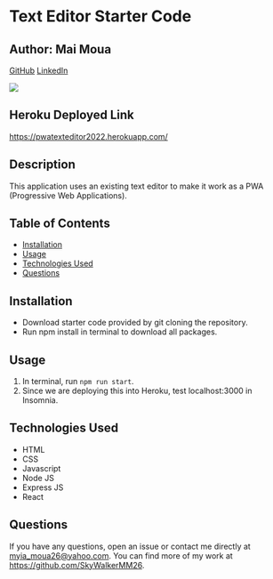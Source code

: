 # Text Editor Starter Code

## Author: Mai Moua 
[GitHub](https://github.com/SkyWalkerMM26)
[LinkedIn](https://www.linkedin.com/in/mai-moua-69a50517a/)

<img src="https://img.shields.io/badge/LICENSE-MIT-COLOR.svg?logo=LOGO">

## Heroku Deployed Link
https://pwatexteditor2022.herokuapp.com/ 

## Description

This application uses an existing text editor to make it work as a PWA (Progressive Web Applications).

## Table of Contents 

- [Installation](#installation)
- [Usage](#usage)
- [Technologies Used](#technologies-used)
- [Questions](#questions)

## Installation

* Download starter code provided by git cloning the repository. 
* Run npm install in terminal to download all packages.

## Usage

1. In terminal, run ```npm run start```. 
2. Since we are deploying this into Heroku, test localhost:3000 in Insomnia. 

## Technologies Used
* HTML
* CSS
* Javascript
* Node JS
* Express JS
* React

## Questions
If you have any questions, open an issue or contact me directly at myia_moua26@yahoo.com. You can find more of my work at https://github.com/SkyWalkerMM26.